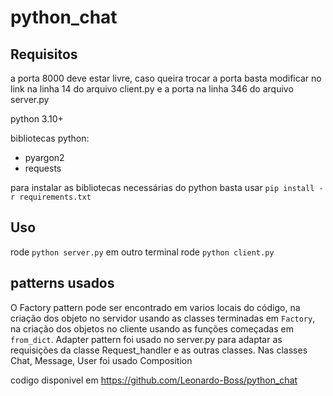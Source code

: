 # python_chat

## Requisitos
a porta 8000 deve estar livre, caso queira trocar a porta basta modificar no link na linha 14 do arquivo client.py e a porta na linha 346 do arquivo server.py 

python 3.10+

bibliotecas python:
- pyargon2
- requests

para instalar as bibliotecas necessárias do python basta usar
`pip install -r requirements.txt`

## Uso
rode `python server.py`
em outro terminal rode
`python client.py`

## patterns usados
O Factory pattern pode ser encontrado em varios locais do código, na criação dos objeto no servidor usando as classes terminadas em `Factory`, na criação dos objetos no cliente usando as funções começadas em `from_dict`. Adapter pattern foi usado no server.py para adaptar as requisições da classe Request_handler e as outras classes. Nas classes Chat, Message, User foi usado Composition

codigo disponivel em https://github.com/Leonardo-Boss/python_chat
